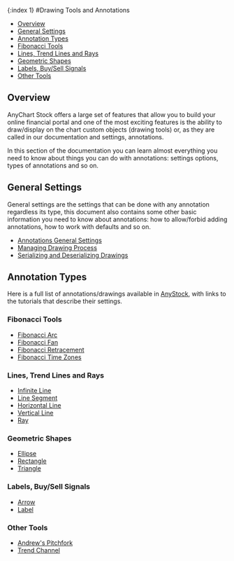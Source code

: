 {:index 1}
#Drawing Tools and Annotations

* [Overview](#overview)
* [General Settings](#general_settings)
* [Annotation Types](#annotation_types)
 * [Fibonacci Tools](#fibonacci_tools)
 * [Lines, Trend Lines and Rays](#lines)
 * [Geometric Shapes](#geometric_shapes)
 * [Labels, Buy/Sell Signals](#signals)
 * [Other Tools](#other_tools)

## Overview

AnyChart Stock offers a large set of features that allow you to build your online financial portal and one of the most exciting features is the ability to draw/display on the chart custom objects (drawing tools) or, as they are called in our documentation and settings, annotations.

In this section of the documentation you can learn almost everything you need to know about things you can do with annotations: settings options, types of annotations and so on.

## General Settings

General settings are the settings that can be done with any annotation regardless its type, this document also contains some other basic information you need to know about annotations: how to allow/forbid adding annotations, how to work with defaults and so on.

* [Annotations General Settings](General_Settings)
* [Managing Drawing Process](Drawing)
* [Serializing and Deserializing Drawings](./Serializing_Deserialazing)

## Annotation Types

Here is a full list of annotations/drawings available in [AnyStock](../Overview), with links to the tutorials that describe their settings.

### Fibonacci Tools

* [Fibonacci Arc](Fibonacci_Arc)
* [Fibonacci Fan](Fibonacci_Fan)
* [Fibonacci Retracement](Fibonacci_Retracement)
* [Fibonacci Time Zones](Fibonacci_Time_Zones)

<a name="lines"></a>
### Lines, Trend Lines and Rays

* [Infinite Line](Infinite_Line)
* [Line Segment](Line_Segment)
* [Horizontal Line](Horizontal_Line)
* [Vertical Line](Vertical_Line)
* [Ray](Ray)

### Geometric Shapes

* [Ellipse](Ellipse)
* [Rectangle](Rectangle)
* [Triangle](Triangle)

<a name="signals"></a>
### Labels, Buy/Sell Signals

* [Arrow](Arrow)
* [Label](Label)

### Other Tools

* [Andrew's Pitchfork](Andrews_Pitchfork)
* [Trend Channel](Trend_Channel)
